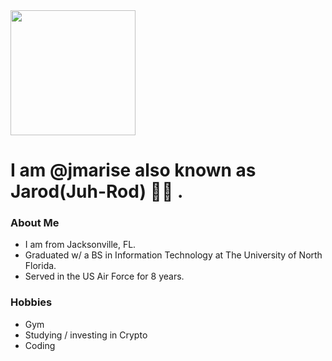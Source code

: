 <img src="https://drive.google.com/uc?authuser=0&id=1_AtPWJpqhy4YqEzYTkqjMbuW0bkNLB6a&export=download" width="200" height="200">

# I am @jmarise also known as Jarod(Juh-Rod) 👋🏾 . 


### About Me

- I am from Jacksonville, FL. 
- Graduated w/ a BS in Information Technology at The University of North Florida.  
- Served in the US Air Force for 8 years. 

### Hobbies 
- Gym 
- Studying / investing in Crypto
- Coding
